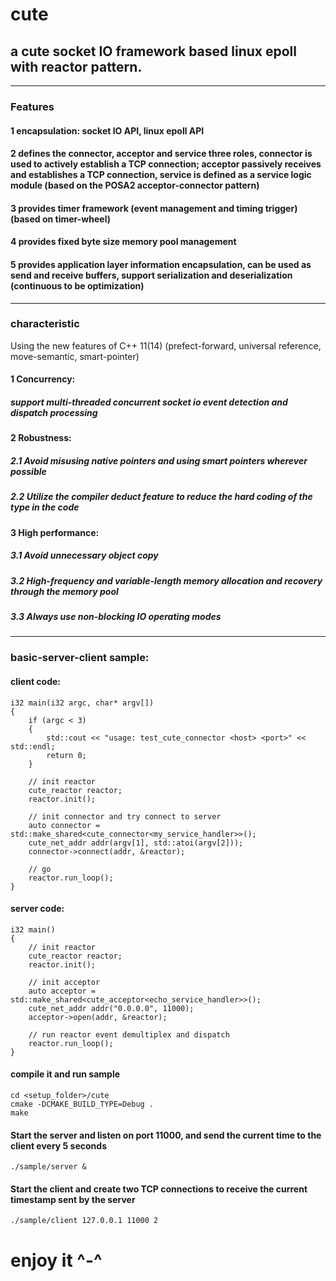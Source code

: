 # cute

## a cute socket IO framework based linux epoll with reactor pattern.
---
### Features
#### 1  encapsulation: socket IO API, linux epoll API
#### 2 defines the connector, acceptor and service three roles, connector is used to actively establish a TCP connection; acceptor passively receives and establishes a TCP connection, service is defined as a service logic module (based on the POSA2 acceptor-connector pattern)
#### 3 provides timer framework (event management and timing trigger) (based on timer-wheel)
#### 4 provides fixed byte size memory pool management
#### 5 provides application layer information encapsulation, can be used as send and receive buffers, support serialization and deserialization (continuous to be optimization)
---
### characteristic
Using the new features of C++ 11(14) (prefect-forward, universal reference, move-semantic, smart-pointer)
#### 1 Concurrency: 
##### support multi-threaded concurrent socket io event detection and dispatch processing
#### 2 Robustness:
##### 2.1 Avoid misusing native pointers and using smart pointers wherever possible
##### 2.2 Utilize the compiler deduct feature to reduce the hard coding of the type in the code
#### 3 High performance:
##### 3.1 Avoid unnecessary object copy
##### 3.2 High-frequency and variable-length memory allocation and recovery through the memory pool
##### 3.3 Always use non-blocking IO operating modes

---
### basic-server-client sample:

#### client code:

    i32 main(i32 argc, char* argv[])
    {
        if (argc < 3)
	    {
            std::cout << "usage: test_cute_connector <host> <port>" << std::endl;
            return 0;
	    }

        // init reactor
        cute_reactor reactor;
        reactor.init();

        // init connector and try connect to server
        auto connector = std::make_shared<cute_connector<my_service_handler>>();
        cute_net_addr addr(argv[1], std::atoi(argv[2]));
        connector->connect(addr, &reactor);
	
        // go
        reactor.run_loop();	
    }

#### server code:

    i32 main()
    {
        // init reactor
        cute_reactor reactor;
        reactor.init();

        // init acceptor
        auto acceptor = std::make_shared<cute_acceptor<echo_service_handler>>();
        cute_net_addr addr("0.0.0.0", 11000);
        acceptor->open(addr, &reactor);

        // run reactor event demultiplex and dispatch
        reactor.run_loop();	
    }

#### compile it and run sample
```
cd <setup_folder>/cute
cmake -DCMAKE_BUILD_TYPE=Debug .
make 
```

#### Start the server and listen on port 11000, and send the current time to the client every 5 seconds
```
./sample/server &
```

#### Start the client and create two TCP connections to receive the current timestamp sent by the server
```
./sample/client 127.0.0.1 11000 2

```

# enjoy it ^-^

